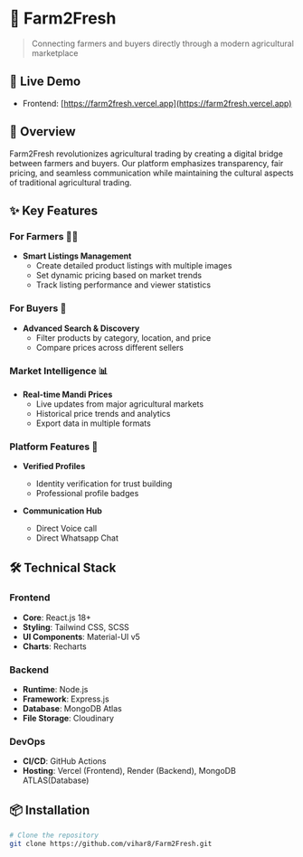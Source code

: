 # 🌾 Farm2Fresh

> Connecting farmers and buyers directly through a modern agricultural marketplace

## 📱 Live Demo
- Frontend: [https://farm2fresh.vercel.app](https://farm2fresh.vercel.app)

## 🎯 Overview
Farm2Fresh revolutionizes agricultural trading by creating a digital bridge between farmers and buyers. Our platform emphasizes transparency, fair pricing, and seamless communication while maintaining the cultural aspects of traditional agricultural trading.

## ✨ Key Features

### For Farmers 👨‍🌾
- **Smart Listings Management**
  - Create detailed product listings with multiple images
  - Set dynamic pricing based on market trends
  - Track listing performance and viewer statistics

### For Buyers 🏪
- **Advanced Search & Discovery**
  - Filter products by category, location, and price
  - Compare prices across different sellers

### Market Intelligence 📊
- **Real-time Mandi Prices**
  - Live updates from major agricultural markets
  - Historical price trends and analytics
  - Export data in multiple formats

### Platform Features 🌟
- **Verified Profiles**
  - Identity verification for trust building
  - Professional profile badges

- **Communication Hub**
  - Direct Voice call
  - Direct Whatsapp Chat

## 🛠️ Technical Stack

### Frontend
- **Core**: React.js 18+
- **Styling**: Tailwind CSS, SCSS
- **UI Components**: Material-UI v5
- **Charts**: Recharts

### Backend
- **Runtime**: Node.js
- **Framework**: Express.js
- **Database**: MongoDB Atlas
- **File Storage**: Cloudinary

### DevOps
- **CI/CD**: GitHub Actions
- **Hosting**: Vercel (Frontend), Render (Backend), MongoDB ATLAS(Database)

## 📦 Installation

```bash
# Clone the repository
git clone https://github.com/vihar8/Farm2Fresh.git
